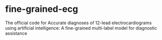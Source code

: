 # fine-grained-ecg
The official code for Accurate diagnoses of 12-lead electrocardiograms using artificial intelligence: A fine-grained multi-label model for diagnostic assistance
